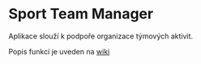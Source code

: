 # Sport Team Manager

Aplikace slouží k podpoře organizace týmových aktivit.

Popis funkcí je uveden na [wiki](https://git.profinit.eu/vjinoch/sport-team-manager/-/wikis/home)